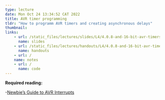 ```yaml
---
type: lecture
date: Mon Oct 24 13:34:52 CAT 2022
title: AVR timer programming
tldr: "How to programm AVR timers and creating asynchronous delays"
thumbnail: 
links: 
    - url: /static_files/lectures/slides/L4/4.0.8-and-16-bit-avr-timers.pdf
      name: slides
    - url: /static_files/lectures/handouts/L4/4.0.8-and-16-bit-avr-timers.pdf
      name: handouts
    - url: /
    name: notes
    - url: /
      name: code
---
```


**Required reading:**
 
-[Newbie’s Guide to AVR Interrupts](http://www.github.com/abcminiuser/avr-tutorials/blob/master/Interrupts/Output/Interrupts.pdf?raw=true)



